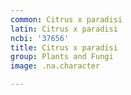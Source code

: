 ```yaml
---
common: Citrus x paradisi
latin: Citrus x paradisi
ncbi: '37656'
title: Citrus x paradisi
group: Plants and Fungi
image: .na.character

---
```

